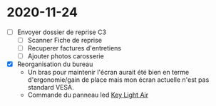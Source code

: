 # 2020-11-24
  
- [ ] Envoyer dossier de reprise C3
  - [ ] Scanner Fiche de reprise
  - [ ] Recuperer factures d'entretiens
  - [ ] Ajouter photos carosserie

- [x] Reorganisation du bureau
  - Un bras pour maintenir l'écran aurait été bien en terme d'ergonomie/gain de place mais mon écran actuelle n'est pas standard VESA.
  - Commande du panneau led [Key Light Air](https://www.elgato.com/fr/gaming/key-light-air)


